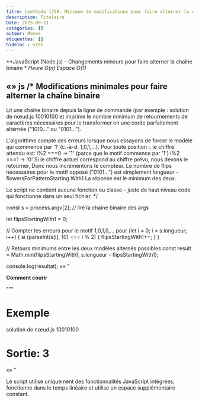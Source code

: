 ```yaml
---
titre: LeetCode 1758. Minimum de modifications pour faire alterner la chaîne binaire -
description: Titulaire
Date: 2025-09-21
catégories: []
auteur: Moses
étiquettes: []
hideToc : vrai
---
```

**JavaScript (Node.js) – Changements mineurs pour faire alterner la chaîne binaire *
*Heure O(n) Espace O(1)*

«» js
/* Modifications minimales pour faire alterner la chaîne binaire
--------------------------------------------------
Lit une chaîne binaire depuis la ligne de commande (par exemple :
solution de nœud.js 10010100
et imprime le nombre minimum de retournements de caractères nécessaires
pour le transformer en une corde parfaitement alternée
("1010..." ou "0101...").

L'algorithme compte des erreurs lorsque nous essayons de forcer le
modèle qui commence par '1' (c.-à-d. 1,0,1,...).
Pour toute position i, le chiffre attendu est:
i%2 ===0 → '1' (parce que le motif commence par '1')
i%2 ===1 → '0'
Si le chiffre actuel correspond au chiffre prévu, nous devons le retourner,
Donc nous incrémentons le compteur. Le nombre de flips nécessaires pour
le motif opposé ("0101...") est simplement
longueur - flowersForPatternStarting With1
La réponse est le minimum des deux.

Le script ne contient aucune fonction ou classe – juste de haut niveau
code qui fonctionne dans un seul fichier.
*/

const s = process.argv[2]; // lire la chaîne binaire des args

let flipsStartingWith1 = 0;

// Compter les erreurs pour le motif 1,0,1,0,...
pour (let i = 0; i < s.longueur; i++) {
si (parseInt(s[i], 10) === i % 2) {
flipsStartingWith1++;
}
}

// Retours minimums entre les deux modèles alternés possibles
const result = Math.min(flipsStartingWith1, s.longueur - flipsStartingWith1);

console.log(résultat);
«» "

**Comment courir**

"""
# Exemple
solution de nœud.js 10010100
# Sortie: 3
«» "

Le script utilise uniquement des fonctionnalités JavaScript intégrées, fonctionne dans le temps linéaire et utilise un espace supplémentaire constant.